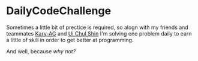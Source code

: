 # DailyCodeChallenge
Sometimes a little bit of prectice is required, so alogn with my friends and teammates [Kary-AG](https://github.com/Kary-AG) and [Ui Chul Shin](https://github.com/shucshin) I'm solving one problem daily to earn a little of skill in order to get better at programming.

And well, because _why not?_
